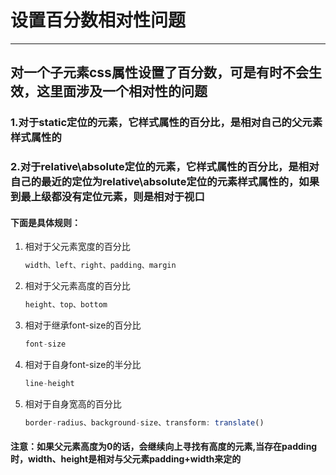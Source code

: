 # 设置百分数相对性问题

---

## 对一个子元素css属性设置了百分数，可是有时不会生效，这里面涉及一个相对性的问题

### 1.对于static定位的元素，它样式属性的百分比，是相对自己的父元素样式属性的

### 2.对于relative\absolute定位的元素，它样式属性的百分比，是相对自己的最近的定位为relative\absolute定位的元素样式属性的，如果到最上级都没有定位元素，则是相对于视口

#### 下面是具体规则：

1. 相对于父元素宽度的百分比

    ```javascript
    width、left、right、padding、margin
    ```

1. 相对于父元素高度的百分比

    ```javascript
    height、top、bottom
    ```

1. 相对于继承font-size的百分比

    ```javascript
    font-size
    ```

1. 相对于自身font-size的半分比

    ```javascript
    line-height
    ```

1. 相对于自身宽高的百分比

    ```javascript
    border-radius、background-size、transform: translate()
    ```

#### 注意：如果父元素高度为0的话，会继续向上寻找有高度的元素,当存在padding时，width、height是相对与父元素padding+width来定的